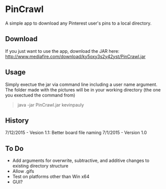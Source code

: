 # PinCrawl
A simple app to download any Pinterest user's pins to a local directory.

## Download
If you just want to use the app, download the JAR here: http://www.mediafire.com/download/ky5oxy3s2y42yst/PinCrawl.jar

## Usage
Simply exectue the jar via command line including a user name argument.
The folder made with the pictures will be in your working directory (the one you exectued the command from)
> java -jar PinCrawl.jar kevinpauly

## History
7/12/2015 - Vesion 1.1: Better board file naming
7/1/2015 - Version 1.0

## To Do
- Add arguments for overwrite, subtractive, and additive changes to existing directory structure
- Allow .gifs
- Test on platforms other than Win x64
- GUI?
